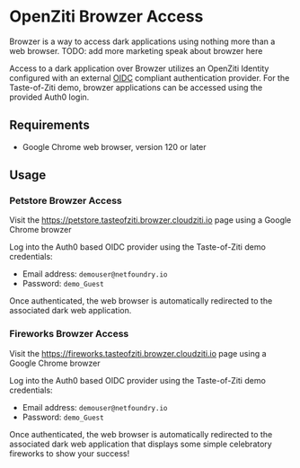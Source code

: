 # OpenZiti Browzer Access

Browzer is a way to access dark applications using nothing more than a web browser.
TODO: add more marketing speak about browzer here

Access to a dark application over Browzer utilizes an OpenZiti Identity configured with an
external [OIDC](https://auth0.com/docs/authenticate/protocols/openid-connect-protocol) compliant authentication provider.   For the Taste-of-Ziti demo, browzer applications
can be accessed using the provided Auth0 login.


## Requirements
* Google Chrome web browser, version 120 or later

## Usage

### Petstore Browzer Access

Visit the https://petstore.tasteofziti.browzer.cloudziti.io page using a Google Chrome browzer

Log into the Auth0 based OIDC provider using the Taste-of-Ziti demo credentials:
* Email address: `demouser@netfoundry.io`
* Password: `demo_Guest`

Once authenticated, the web browser is automatically redirected to the associated dark web application.

### Fireworks Browzer Access

Visit the https://fireworks.tasteofziti.browzer.cloudziti.io page using a Google Chrome browzer

Log into the Auth0 based OIDC provider using the Taste-of-Ziti demo credentials:
* Email address: `demouser@netfoundry.io`
* Password: `demo_Guest`

Once authenticated, the web browser is automatically redirected to the associated dark web application 
that displays some simple celebratory fireworks to show your success!
